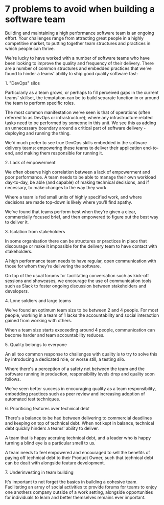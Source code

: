 # 7 problems to avoid when building a software team

Building and maintaining a high performance software team is an ongoing effort. Your challenges range from attracting great people in a highly competitive market, to putting together team structures and practices in which people can thrive.

We're lucky to have worked with a number of software teams who have been looking to improve the quality and frequency of their delivery. There are a number of common structures and embedded practices that we've found to hinder a teams' ability to ship good quality software fast:


1\. "DevOps" silos

Particularly as a team grows, or perhaps to fill perceived gaps in the current teams' skillset, the temptation can be to build separate function in or around the team to perform specific roles.

The most common manifestation we've seen is that of operations (often referred to as DevOps or infrastructure); where any infrastructure related tasks need to be performed by someone in this unit. We see this as adding an unnecessary boundary around a critical part of software delivery - deploying and running the thing.

We'd much prefer to see true DevOps skills embedded in the software delivery teams: empowering these teams to deliver their application end-to-end, and making them responsible for running it.


2\. Lack of empowerment

We often observe high correlation between a lack of empowerment and poor performance. A team needs to be able to manage their own workload day-to-day, be able (and capable) of making technical decisions, and if necessary, to make changes to the way they work.

Where a team is fed small units of highly specified work, and where decisions are made top-down is likely where you'll find apathy.

We've found that teams perform best when they're given a clear, commercially focused brief, and then empowered to figure out the best way to deliver it.


3\. Isolation from stakeholders

In some organisation there can be structures or practices in place that discourage or make it impossible for the delivery team to have contact with stakeholders.

A high performance team needs to have regular, open communication with those for whom they're delivering the software.

On top of the usual forums for facilitating conversation such as kick-off sessions and showcases, we encourage the use of communication tools such as Slack to foster ongoing discussion between stakeholders and developers.


4\. Lone soldiers and large teams

We've found an optimum team size to be between 2 and 4 people. For most people, working in a team of 1 lacks the accountability and social interaction gained from working with others.

When a team size starts execeeding around 4 people, communication can become harder and team accountability reduces.


5\. Quality belongs to everyone

An all too common response to challenges with quality is to try to solve this by introducing a dedicated role, or worse still, a testing silo.

Where there's a perception of a safety net between the team and the software running in production, responsibility levels drop and quality soon follows.

We've seen better success in encouraging quality as a team responsibility, embedding practices such as peer review and increasing adoption of automated test techniques.


6\. Prioritising features over technical debt

There's a balance to be had between delivering to commercial deadlines and keeping on top of technical debt. When not kept in balance, technical debt quickly hinders a teams' ability to deliver.

A team that is happy accruing technical debt, and a leader who is happy turning a blind eye is a particular smell to us.

A team needs to feel empowered and encouraged to sell the benefits of paying off technical debt to their Product Owner, such that technical debt can be dealt with alongside feature development.


7\. Underinvesting in team building

It's important to not forget the basics in building a cohesive team. Facilitating an array of social activities to provide forums for teams to enjoy one anothers company outside of a work setting, alongside opportunities for individuals to learn and better themselves remains ever important.
